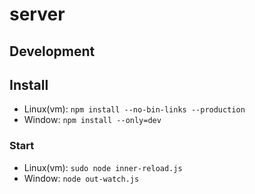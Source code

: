 # server 
## Development


## Install
- Linux(vm): `npm install --no-bin-links --production`
- Window: `npm install --only=dev`
### Start
- Linux(vm): `sudo node inner-reload.js`
- Window: `node out-watch.js`
